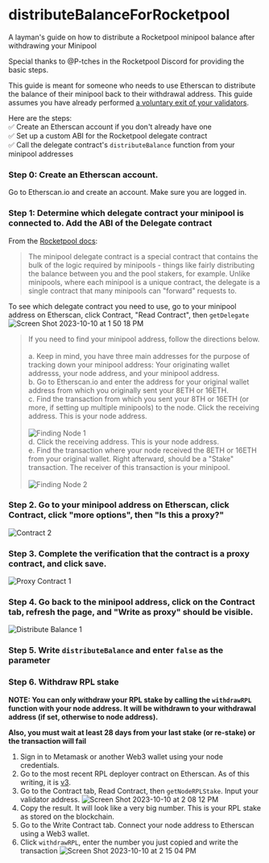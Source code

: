 # distributeBalanceForRocketpool
A layman's guide on how to distribute a Rocketpool minipool balance after withdrawing your Minipool

Special thanks to @P-tches in the Rocketpool Discord for providing the basic steps.


This guide is meant for someone who needs to use Etherscan to distribute the balance of their minipool back to their withdrawal address.
This guide assumes you have already performed [a voluntary exit of your validators](https://www.youtube.com/watch?v=KoBAacMWA_k).

Here are the steps:</br>
✅ Create an Etherscan account if you don't already have one </br>
✅ Set up a custom ABI for the Rocketpool delegate contract </br>
✅ Call the delegate contract's `distributeBalance` function from your minipool addresses </br>

### Step 0: Create an Etherscan account.
Go to Etherscan.io and create an account. Make sure you are logged in.

### Step 1: Determine which delegate contract your minipool is connected to. Add the ABI of the Delegate contract
From the [Rocketpool docs](https://docs.rocketpool.net/guides/node/minipools/delegates.html#upgrading-your-delegate):
> The minipool delegate contract is a special contract that contains the bulk of the logic required by minipools - things like fairly distributing the balance between you and the pool stakers, for example. Unlike minipools, where each minipool is a unique contract, the delegate is a single contract that many minipools can "forward" requests to.

To see which delegate contract you need to use, go to your minipool address on Etherscan, click Contract, "Read Contract", then `getDelegate`<br/>
![Screen Shot 2023-10-10 at 1 50 18 PM](https://github.com/lieberscott/distributeBalanceForRocketpool/assets/26235414/aa8338a8-df73-4898-ab8f-5174e82b946e)

> If you need to find your minipool address, follow the directions below.<br/>
> <br/>
> a. Keep in mind, you have three main addresses for the purpose of tracking down your minipool address: Your originating wallet addresss, your node address, and your minipool address. <br/>
> b. Go to Etherscan.io and enter the address for your original wallet address from which you originally sent your 8ETH or 16ETH.<br/>
> c. Find the transaction from which you sent your 8TH or 16ETH (or more, if setting up multiple minipools) to the node. Click the receiving address. This is your node address.<br/>
> <br/>
> ![Finding Node 1](https://github.com/lieberscott/distributeBalanceForRocketpool/assets/26235414/4806c4d7-3ba3-460a-9dce-5a3dbb259eb0)
> <br/>
> d. Click the receiving address. This is your node address.<br/>
> e. Find the transaction where your node received the 8ETH or 16ETH from your original wallet. Right afterward, should be a "Stake" transaction. The receiver of this transaction is your minipool.<br/>
> <br/>
> ![Finding Node 2](https://github.com/lieberscott/distributeBalanceForRocketpool/assets/26235414/41973233-1284-4ba9-8a1f-e6e4bd6bb884)

### Step 2. Go to your minipool address on Etherscan, click Contract, click "more options", then "Is this a proxy?"
![Contract 2](https://github.com/lieberscott/distributeBalanceForRocketpool/assets/26235414/97723dc0-b56d-4b55-ae28-b12c8f2d27c7)

### Step 3. Complete the verification that the contract is a proxy contract, and click save.
![Proxy Contract 1](https://github.com/lieberscott/distributeBalanceForRocketpool/assets/26235414/b9c30d5e-c5b6-4d64-b310-5addaf668773)

### Step 4. Go back to the minipool address, click on the Contract tab, refresh the page, and "Write as proxy" should be visible.
![Distribute Balance 1](https://github.com/lieberscott/distributeBalanceForRocketpool/assets/26235414/f7c94cd2-b13f-4b7b-b28e-bd00c09934f0)

### Step 5. Write `distributeBalance` and enter `false` as the parameter

### Step 6. Withdraw RPL stake
**NOTE: You can only withdraw your RPL stake by calling the `withdrawRPL` function with your node address. It will be withdrawn to your withdrawal address (if set, otherwise to node address).**

**Also, you must wait at least 28 days from your last stake (or re-stake) or the transaction will fail**


1. Sign in to Metamask or another Web3 wallet using your node credentials.
2. Go to the most recent RPL deployer contract on Etherscan. As of this writing, it is [v3](https://etherscan.io/address/0x0d8d8f8541b12a0e1194b7cc4b6d954b90ab82ec#code).
3. Go to the Contract tab, Read Contract, then `getNodeRPLStake`. Input your validator address.
![Screen Shot 2023-10-10 at 2 08 12 PM](https://github.com/lieberscott/distributeBalanceForRocketpool/assets/26235414/04468c65-6016-44fa-974c-4ef9853e0397)
4. Copy the result. It will look like a very big number. This is your RPL stake as stored on the blockchain.
5. Go to the Write Contract tab. Connect your node address to Etherscan using a Web3 wallet.
6. Click `withdrawRPL`, enter the number you just copied and write the transaction
![Screen Shot 2023-10-10 at 2 15 04 PM](https://github.com/lieberscott/distributeBalanceForRocketpool/assets/26235414/6506d879-76d3-4b6d-8cdf-6d850e2f379c)
